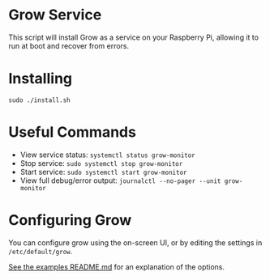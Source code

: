 # Grow Service

This script will install Grow as a service on your Raspberry Pi, allowing it to run at boot and recover from errors.

# Installing

```
sudo ./install.sh
```

# Useful Commands

* View service status: `systemctl status grow-monitor`
* Stop service: `sudo systemctl stop grow-monitor`
* Start service: `sudo systemctl start grow-monitor`
* View full debug/error output: `journalctl --no-pager --unit grow-monitor`

# Configuring Grow

You can configure grow using the on-screen UI, or by editing the settings in `/etc/default/grow`.

[See the examples README.md](../examples/README.md#channel-settings) for an explanation of the options.
